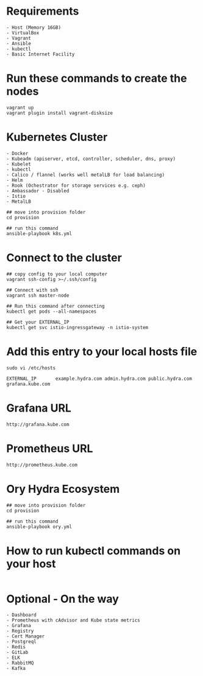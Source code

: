 # Requirements
```
- Host (Memory 16GB)
- VirtualBox
- Vagrant 
- Ansible
- kubectl
- Basic Internet Facility
```

# Run these commands to create the nodes
```
vagrant up
vagrant plugin install vagrant-disksize
```

# Kubernetes Cluster
```
- Docker
- Kubeadm (apiserver, etcd, controller, scheduler, dns, proxy)
- Kubelet
- kubectl
- Calico / flannel (works well metalLB for load balancing)
- Helm
- Rook (Ochestrator for storage services e.g. ceph)
- Ambassador - Disabled
- Istio
- MetalLB

## move into provision folder
cd provision

## run this command
ansible-playbook k8s.yml
```

# Connect to the cluster
```
## copy config to your local computer
vagrant ssh-config >~/.ssh/config

## Connect with ssh
vagrant ssh master-node

## Run this command after connecting 
kubectl get pods --all-namespaces

## Get your EXTERNAL_IP 
kubectl get svc istio-ingressgateway -n istio-system
```

# Add this entry to your local hosts file
```
sudo vi /etc/hosts

EXTERNAL_IP       example.hydra.com admin.hydra.com public.hydra.com grafana.kube.com

```

# Grafana URL
```
http://grafana.kube.com
```

# Prometheus URL
```
http://prometheus.kube.com
```

# Ory Hydra Ecosystem
```
## move into provision folder
cd provision

## run this command
ansible-playbook ory.yml
```

# How to run kubectl commands on your host
```

```

# Optional - On the way
```
- Dashboard
- Prometheus with cAdvisor and Kube state metrics
- Grafana
- Registry
- Cert Manager
- Postgreql
- Redis
- GitLab
- ELK
- RabbitMQ
- Kafka
```